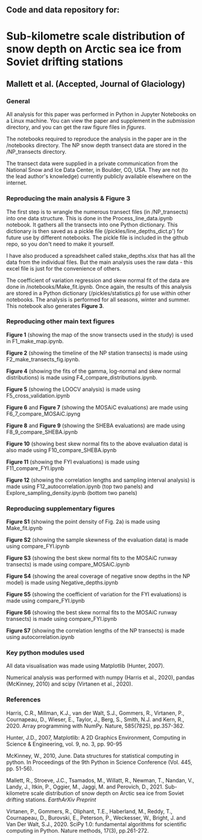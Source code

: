 ## Code and data repository for:

# Sub-kilometre scale distribution of snow depth on Arctic sea ice from Soviet drifting stations

## Mallett et al. (Accepted, Journal of Glaciology)
### General

All analysis for this paper was performed in Python in Jupyter Notebooks on a Linux machine. You can view the paper and supplement in the *submission* directory, and you can get the raw figure files in *figures*.

The notebooks required to reproduce the analysis in the paper are in the /notebooks directory. The NP snow depth transect data are stored in the /NP_transects directory.

The transect data were supplied in a private communication from the National Snow and Ice Data Center, in Boulder, CO, USA. They are not (to the lead author's knowledge) currently publicly available elsewhere on the internet.

### Reproducing the main analysis & Figure 3

The first step is to wrangle the numerous transect files (in /NP_transects) into one data structure. This is done in the Process_line_data.ipynb notebook. It gathers all the transects into one Python dictionary. This dictionary is then saved as a pickle file (/pickles/line_depths_dict.p') for future use by different notebooks. The pickle file is included in the github repo, so you don't need to make it yourself.

I have also produced a spreadsheet called stake_depths.xlsx that has all the data from the individual files. But the main analysis uses the raw data - this excel file is just for the convenience of others.

The coefficient of variation regression and skew normal fit of the data are done in /notebooks/Make_fit.ipynb. Once again, the results of this analysis are stored in a Python dictionary (/pickles/statistics.p) for use within other notebooks. The analysis is performed for all seasons, winter and summer. This notebook also generates **Figure 3**. 

### Reproducing other main text figures

**Figure 1** (showing the map of the snow transects used in the study) is used in F1_make_map.ipynb.

**Figure 2** (showing the timeline of the NP station transects) is made using F2_make_transects_fig.ipynb.

**Figure 4** (showing the fits of the gamma, log-normal and skew normal distributions) is made using F4_compare_distributions.ipynb. 

**Figure 5** (showing the LOOCV analysis) is made using F5_cross_validation.ipynb

**Figure 6** and **Figure 7** (showing the MOSAiC evaluations) are made using F6_7_compare_MOSAiC.ipyng

**Figure 8** and **Figure 9** (showing the SHEBA evaluations) are made using F8_9_compare_SHEBA.ipynb

**Figure 10** (showing best skew normal fits to the above evaluation data) is also made using F10_compare_SHEBA.ipynb

**Figure 11** (showing the FYI evaluations) is made using F11_compare_FYI.ipynb

**Figure 12** (showing the correlation lengths and sampling interval analysis) is made using F12_autocorrelation.ipynb (top two panels) and Explore_sampling_density.ipynb (bottom two panels)

### Reproducing supplementary figures

**Figure S1** (showing the point density of Fig. 2a) is made using Make_fit.ipynb

**Figure S2** (showing the sample skewness of the evaluation data) is made using compare_FYI.ipynb

**Figure S3** (showing the best skew normal fits to the MOSAiC runway transects) is made using compare_MOSAiC.ipynb

**Figure S4** (showing the areal coverage of negative snow depths in the NP model) is made using Negative_depths.ipynb

**Figure S5** (showing the coefficient of variation for the FYI evaluations) is made using compare_FYI.ipynb

**Figure S6** (showing the best skew normal fits to the MOSAiC runway transects) is made using compare_FYI.ipynb

**Figure S7** (showing the correlation lengths of the NP transects) is made using autocorrelation.ipynb

### Key python modules used

All data visualisation was made using Matplotlib (Hunter, 2007). 

Numerical analysis was performed with numpy (Harris et al., 2020), pandas (McKinney, 2010) and scipy (Virtanen et al., 2020).

### References

Harris, C.R., Millman, K.J., van der Walt, S.J., Gommers, R., Virtanen, P., Cournapeau, D., Wieser, E., Taylor, J., Berg, S., Smith, N.J. and Kern, R., 2020. Array programming with NumPy. Nature, 585(7825), pp.357-362.

Hunter, J.D., 2007, Matplotlib: A 2D Graphics Environment, Computing in Science & Engineering, vol. 9, no. 3, pp. 90-95

McKinney, W., 2010, June. Data structures for statistical computing in python. In Proceedings of the 9th Python in Science Conference (Vol. 445, pp. 51-56).

Mallett, R., Stroeve, J.C., Tsamados, M., Willatt, R., Newman, T., Nandan, V., Landy, J., Itkin, P., Oggier, M., Jaggi, M. and Perovich, D., 2021. Sub-kilometre scale distribution of snow depth on Arctic sea ice from Soviet drifting stations. _EarthArXiv Preprint_

Virtanen, P., Gommers, R., Oliphant, T.E., Haberland, M., Reddy, T., Cournapeau, D., Burovski, E., Peterson, P., Weckesser, W., Bright, J. and Van Der Walt, S.J., 2020. SciPy 1.0: fundamental algorithms for scientific computing in Python. Nature methods, 17(3), pp.261-272.




